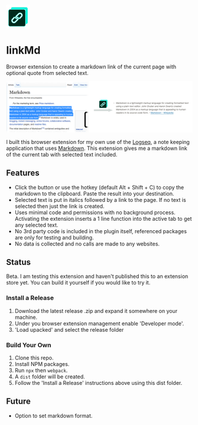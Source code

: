 <img src="src/icons/icon-128.png" width="64"/>

# linkMd
Browser extension to create a markdown link of the current page with optional quote from selected text.

<img src="resources/banner1.png" width="900"/>

I built this browser extension for my own use of the [Logseq](https://logseq.com/), a note keeping application that uses [Markdown](https://daringfireball.net/projects/markdown/). This extension gives me a markdown link of the current tab with selected text included.

## Features
- Click the button or use the hotkey (default Alt + Shift + C) to copy the markdown to the clipboard. Paste the result into your destination.
- Selected text is put in italics followed by a link to the page. If no text is selected then just the link is created.
- Uses minimal code and permissions with no background process. Activating the extension inserts a 1 line function into the active tab to get any selected text.
- No 3rd party code is included in the plugin itself, referenced packages are only for testing and building.
- No data is collected and no calls are made to any websites.

## Status
Beta. I am testing this extension and haven't published this to an extension store yet. You can build it yourself if you would like to try it.

### Install a Release
1. Download the latest release .zip and expand it somewhere on your machine.
2. Under you browser extension management enable 'Developer mode'.
3. 'Load upacked' and select the release folder

### Build Your Own
1. Clone this repo.
2. Install NPM packages.
3. Run ```npx``` then ```webpack```.
4. A ```dist``` folder will be created.
5. Follow the 'Install a Release' instructions above using this dist folder.

## Future
- Option to set markdown format.


